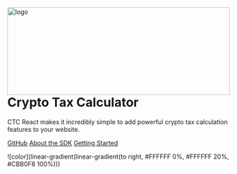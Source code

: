 <img align="right" width="220" height="200" style="margin:auto;    width: 100%;" title="logo" src="https://app.cryptotaxcalculator.io/assets/logo-B4m9IQj8.svg">

# Crypto Tax Calculator

CTC React makes it incredibly simple to add powerful crypto tax calculation features to your website.

[GitHub](https://github.com/cryptotaxcalculator/react-sdk/)
[About the SDK](_about.md)
[Getting Started](GettingStarted.md)

<p>![color](linear-gradient(linear-gradient(to right, #FFFFFF 0%, #FFFFFF 20%, #CBB0F8 100%)))</p>